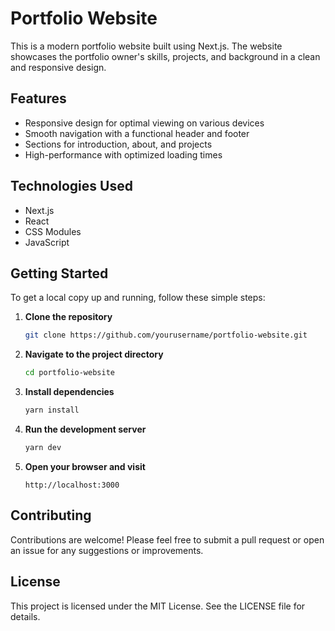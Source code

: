 # Portfolio Website

This is a modern portfolio website built using Next.js. The website showcases the portfolio owner's skills, projects, and background in a clean and responsive design.

## Features

- Responsive design for optimal viewing on various devices
- Smooth navigation with a functional header and footer
- Sections for introduction, about, and projects
- High-performance with optimized loading times

## Technologies Used

- Next.js
- React
- CSS Modules
- JavaScript

## Getting Started

To get a local copy up and running, follow these simple steps:

1. **Clone the repository**

   ```bash
   git clone https://github.com/yourusername/portfolio-website.git
   ```

2. **Navigate to the project directory**

   ```bash
   cd portfolio-website
   ```

3. **Install dependencies**

   ```bash
   yarn install
   ```

4. **Run the development server**

   ```bash
   yarn dev
   ```

5. **Open your browser and visit**
   ```
   http://localhost:3000
   ```

## Contributing

Contributions are welcome! Please feel free to submit a pull request or open an issue for any suggestions or improvements.

## License

This project is licensed under the MIT License. See the LICENSE file for details.
